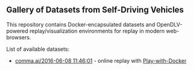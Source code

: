 ## Gallery of Datasets from Self-Driving Vehicles

This repository contains Docker-encapsulated datasets and OpenDLV-powered
replay/visualization environments for replay in modern web-browsers.

List of available datasets:

* [comma.ai/2016-06-08 11:46:01](https://archive.org/details/comma-dataset) - online replay with [Play-with-Docker](https://labs.play-with-docker.com?stack=https://raw.githubusercontent.com/chalmers-revere/opendlv-gallery/master/comma.ai-2016-06-08_114601.yml)
